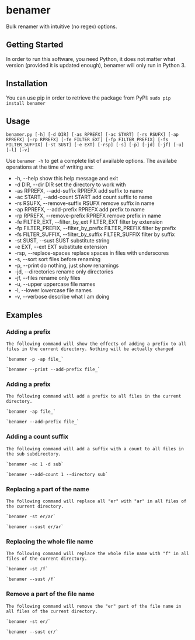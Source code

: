 # benamer
Bulk renamer with intuitive (no regex) options.

## Getting Started

In order to run this software, you need Python, it does not matter what version (provided it is updated enough), benamer will only run in Python 3.


## Installation

You can use pip in order to retrieve the package from PyPI: `sudo pip install benamer`

## Usage

`benamer.py [-h] [-d DIR] [-as RPREFX] [-ac START] [-rs RSUFX] [-ap RPREFX] [-rp RPREFX] [-fe FILTER_EXT] [-fp FILTER_PREFIX] [-fs FILTER_SUFFIX] [-st SUST] [-e EXT] [-rsp] [-s] [-p] [-jd] [-jf] [-u] [-l] [-v]`

Use `benamer -h` to get a complete list of available options. The availabe operations at the time of writing are:

-    -h, --help show this help message and exit
-    -d DIR, --dir DIR set the directory to work with
-    -as RPREFX, --add-suffix RPREFX add suffix to name
-    -ac START, --add-count START add count suffix to name
-    -rs RSUFX, --remove-suffix RSUFX remove suffix in name
-    -ap RPREFX, --add-prefix RPREFX add prefix to name
-    -rp RPREFX, --remove-prefix RPREFX remove prefix in name
-    -fe FILTER_EXT, --filter_by_ext FILTER_EXT filter by extension
-    -fp FILTER_PREFIX, --filter_by_prefix FILTER_PREFIX filter by prefix
-    -fs FILTER_SUFFIX, --filter_by_suffix FILTER_SUFFIX filter by suffix
-    -st SUST, --sust SUST substitute string
-    -e EXT, --ext EXT substitute extension
-    -rsp, --replace-spaces replace spaces in files with underscores
-    -s, --sort sort files before renaming
-    -p, --print do nothing, just show renamings
-    -jd, --directories rename only directories
-    -jf, --files rename only files
-    -u, --upper uppercase file names
-    -l, --lower lowercase file names
-    -v, --verbose describe what I am doing

## Examples

### Adding a prefix

    The following command will show the effects of adding a prefix to all files in the current directory. Nothing will be actually changed

    `benamer -p -ap file_`

    `benamer --print --add-prefix file_`

### Adding a prefix

    The following command will add a prefix to all files in the current directory.

    `benamer -ap file_`

    `benamer --add-prefix file_`
    
### Adding a count suffix

    The following command will add a suffix with a count to all files in the sub subdirectory.

    `benamer -ac 1 -d sub`

    `benamer --add-count 1 --directory sub`
    
### Replacing a part of the name

    The following command will replace all "er" with "ar" in all files of the current directory.

    `benamer -st er/ar`

    `benamer --sust er/ar`
    
### Replacing the whole file name

    The following command will replace the whole file name with "f" in all files of the current directory.

    `benamer -st /f`

    `benamer --sust /f`

### Remove a part of the file name

    The following command will remove the "er" part of the file name in all files of the current directory.

    `benamer -st er/`

    `benamer --sust er/`
